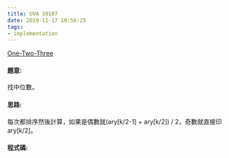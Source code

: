```yaml
---
title: UVA 10107
date: 2019-11-17 10:56:25
tags:
- implementation
---
```

[One-Two-Three](https://onlinejudge.org/external/101/10107.pdf)


#### 題意:
找中位數。
<!-- more -->
#### 思路:
每次都排序然後計算，如果是偶數就(ary[k/2-1] + ary[k/2]) / 2，奇數就直接印ary[k/2]。

#### 程式碼:
<script src="https://gist.github.com/Daviswww/e746a371f7628ac2bec3bda186854e9c.js"></script>